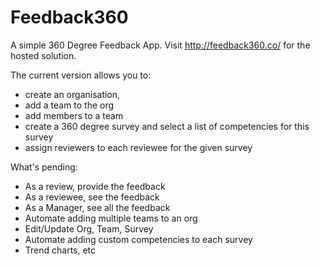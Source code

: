 # Feedback360
A simple 360 Degree Feedback App. Visit http://feedback360.co/ for the hosted solution.

The current version allows you to: 
* create an organisation, 
* add a team to the org
* add members to a team
* create a 360 degree survey and select a list of competencies for this survey 
* assign reviewers to each reviewee for the given survey 

What's pending:
* As a review, provide the feedback
* As a reviewee, see the feedback
* As a Manager, see all the feedback
* Automate adding multiple teams to an org
* Edit/Update Org, Team, Survey
* Automate adding custom competencies to each survey
* Trend charts, etc
